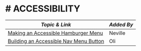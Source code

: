 # # ACCESSIBILITY

| **_Topic & Link_** | **_Added By_** |
| -------- | -------- |
|[Making an Accessible Hamburger Menu](http://www.ashleysheridan.co.uk/blog/Making+an+Accessible+Hamburger+Menu#improving-for-screen-reader)|Neville
|[Building an Accessible Nav Menu Button](https://inclusive-components.design/menus-menu-buttons/#navigationmenubuttons)|Oli
